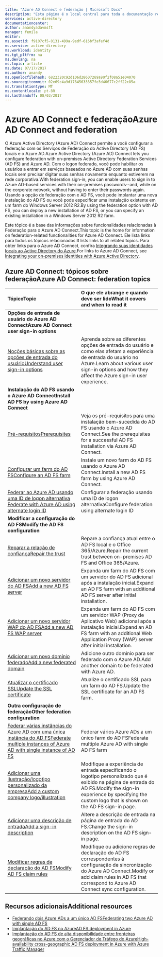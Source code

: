 ```yaml
---
title: "Azure AD Connect e federação | Microsoft Docs"
description: "Esta página é o local central para toda a documentação relativa às operações do AD FS que usam o Azure AD Connect."
services: active-directory
documentationcenter: 
author: anandyadavmsft
manager: femila
editor: 
ms.assetid: f9107cf5-0131-499a-9edf-616bf3afef4d
ms.service: active-directory
ms.workload: identity
ms.tgt_pltfrm: na
ms.devlang: na
ms.topic: article
ms.date: 07/17/2017
ms.author: anandy
ms.openlocfilehash: 6822320c92d106d28607289a90f2f08a51e04070
ms.sourcegitcommit: 02e69c4a9d17645633357fe3d46677c2ff22c85a
ms.translationtype: MT
ms.contentlocale: pt-BR
ms.lasthandoff: 08/03/2017
---
```

# <a name="azure-ad-connect-and-federation"></a><span data-ttu-id="bac61-103">Azure AD Connect e federação</span><span class="sxs-lookup"><span data-stu-id="bac61-103">Azure AD Connect and federation</span></span>
<span data-ttu-id="bac61-104">O Azure Active Directory (Azure AD) Connect permite a você configurar a federação com os Serviços de Federação do Active Directory (AD FS) locais e o Azure AD.</span><span class="sxs-lookup"><span data-stu-id="bac61-104">Azure Active Directory (Azure AD) Connect lets you configure federation with on-premises Active Directory Federation Services (AD FS) and Azure AD.</span></span> <span data-ttu-id="bac61-105">Com o logon federado, você pode habilitar os usuários a entrar em serviços baseados no Azure AD com suas senhas locais sem precisar digitar suas senhas novamente enquanto estiverem na rede corporativa.</span><span class="sxs-lookup"><span data-stu-id="bac61-105">With federation sign-in, you can enable users to sign in to Azure AD-based services with their on-premises passwords--and, while on the corporate network, without having to enter their passwords again.</span></span> <span data-ttu-id="bac61-106">Usando a opção de federação com o AD FS, você pode implantar uma nova instalação do AD FS ou você pode especificar uma instalação existente em um farm do Windows Server 2012 R2.</span><span class="sxs-lookup"><span data-stu-id="bac61-106">By using the federation option with AD FS, you can deploy a new installation of AD FS, or you can specify an existing installation in a Windows Server 2012 R2 farm.</span></span>

<span data-ttu-id="bac61-107">Este tópico é a base das informações sobre funcionalidades relacionadas à Federação para o Azure AD Connect.</span><span class="sxs-lookup"><span data-stu-id="bac61-107">This topic is the home for information on federation-related functionalities for Azure AD Connect.</span></span> <span data-ttu-id="bac61-108">Ele lista links para todos os tópicos relacionados.</span><span class="sxs-lookup"><span data-stu-id="bac61-108">It lists links to all related topics.</span></span> <span data-ttu-id="bac61-109">Para obter links para o Azure AD Connect, confira [Integrando suas identidades locais ao Active Directory do Azure](active-directory-aadconnect.md).</span><span class="sxs-lookup"><span data-stu-id="bac61-109">For links to Azure AD Connect, see [Integrating your on-premises identities with Azure Active Directory](active-directory-aadconnect.md).</span></span>

## <a name="azure-ad-connect-federation-topics"></a><span data-ttu-id="bac61-110">Azure AD Connect: tópicos sobre federação</span><span class="sxs-lookup"><span data-stu-id="bac61-110">Azure AD Connect: federation topics</span></span>
| <span data-ttu-id="bac61-111">Tópico</span><span class="sxs-lookup"><span data-stu-id="bac61-111">Topic</span></span> | <span data-ttu-id="bac61-112">O que ele abrange e quando deve ser lido</span><span class="sxs-lookup"><span data-stu-id="bac61-112">What it covers and when to read it</span></span> |
|:--- |:--- |
| <span data-ttu-id="bac61-113">**Opções de entrada de usuário do Azure AD Connect**</span><span class="sxs-lookup"><span data-stu-id="bac61-113">**Azure AD Connect user sign-in options**</span></span> | |
| [<span data-ttu-id="bac61-114">Noções básicas sobre as opções de entrada do usuário</span><span class="sxs-lookup"><span data-stu-id="bac61-114">Understand user sign-in options</span></span>](active-directory-aadconnect-user-signin.md) |<span data-ttu-id="bac61-115">Aprenda sobre as diferentes opções de entrada do usuário e como elas afetam a experiência de entrada do usuário no Azure.</span><span class="sxs-lookup"><span data-stu-id="bac61-115">Learn about various user sign-in options and how they affect the Azure sign-in user experience.</span></span> |
| <span data-ttu-id="bac61-116">**Instalação do AD FS usando o Azure AD Connect**</span><span class="sxs-lookup"><span data-stu-id="bac61-116">**Install AD FS by using Azure AD Connect**</span></span> | |
| [<span data-ttu-id="bac61-117">Pré-requisitos</span><span class="sxs-lookup"><span data-stu-id="bac61-117">Prerequisites</span></span>](active-directory-aadconnect-get-started-custom.md#ad-fs-configuration-pre-requisites) |<span data-ttu-id="bac61-118">Veja os pré-requisitos para uma instalação bem-sucedida do AD FS usando o Azure AD Connect.</span><span class="sxs-lookup"><span data-stu-id="bac61-118">See the prerequisites for a successful AD FS installation via Azure AD Connect.</span></span> |
| [<span data-ttu-id="bac61-119">Configurar um farm do AD FS</span><span class="sxs-lookup"><span data-stu-id="bac61-119">Configure an AD FS farm</span></span>](active-directory-aadconnect-get-started-custom.md#configuring-federation-with-ad-fs) |<span data-ttu-id="bac61-120">Instale um novo farm do AD FS usando o Azure AD Connect.</span><span class="sxs-lookup"><span data-stu-id="bac61-120">Install a new AD FS farm by using Azure AD Connect.</span></span> |
| [<span data-ttu-id="bac61-121">Federar ao Azure AD usando uma ID de logon alternativa </span><span class="sxs-lookup"><span data-stu-id="bac61-121">Federate with Azure AD using alternate login ID </span></span>](active-directory-aadconnect-federation-management.md#alternateid) | <span data-ttu-id="bac61-122">Configurar a federação usando uma ID de logon alternativa</span><span class="sxs-lookup"><span data-stu-id="bac61-122">Configure federation using alternate login ID</span></span>  |
| <span data-ttu-id="bac61-123">**Modificar a configuração do AD FS**</span><span class="sxs-lookup"><span data-stu-id="bac61-123">**Modify the AD FS configuration**</span></span> | |
| [<span data-ttu-id="bac61-124">Reparar a relação de confiança</span><span class="sxs-lookup"><span data-stu-id="bac61-124">Repair the trust</span></span>](active-directory-aadconnect-federation-management.md#repairthetrust) |<span data-ttu-id="bac61-125">Repare a confiança atual entre o AD FS local e o Office 365/Azure.</span><span class="sxs-lookup"><span data-stu-id="bac61-125">Repair the current trust between on-premises AD FS and Office 365/Azure.</span></span> |
| [<span data-ttu-id="bac61-126">Adicionar um novo servidor do AD FS</span><span class="sxs-lookup"><span data-stu-id="bac61-126">Add a new AD FS server</span></span>](active-directory-aadconnect-federation-management.md#addadfsserver) |<span data-ttu-id="bac61-127">Expanda um farm do AD FS com um servidor do AD FS adicional após a instalação inicial.</span><span class="sxs-lookup"><span data-stu-id="bac61-127">Expand an AD FS farm with an additional AD FS server after initial installation.</span></span> |
| [<span data-ttu-id="bac61-128">Adicionar um novo servidor WAP do AD FS</span><span class="sxs-lookup"><span data-stu-id="bac61-128">Add a new AD FS WAP server</span></span>](active-directory-aadconnect-federation-management.md#addwapserver) |<span data-ttu-id="bac61-129">Expanda um farm do AD FS com um servidor WAP (Proxy de Aplicativo Web) adicional após a instalação inicial.</span><span class="sxs-lookup"><span data-stu-id="bac61-129">Expand an AD FS farm with an additional Web Application Proxy (WAP) server after initial installation.</span></span> |
| [<span data-ttu-id="bac61-130">Adicionar um novo domínio federado</span><span class="sxs-lookup"><span data-stu-id="bac61-130">Add a new federated domain</span></span>](active-directory-aadconnect-federation-management.md#addfeddomain) |<span data-ttu-id="bac61-131">Adicione outro domínio para ser federado com o Azure AD.</span><span class="sxs-lookup"><span data-stu-id="bac61-131">Add another domain to be federated with Azure AD.</span></span> |
| [<span data-ttu-id="bac61-132">Atualizar o certificado SSL</span><span class="sxs-lookup"><span data-stu-id="bac61-132">Update the SSL certificate</span></span>](active-directory-aadconnectfed-ssl-update.md)| <span data-ttu-id="bac61-133">Atualize o certificado SSL para um farm do AD FS.</span><span class="sxs-lookup"><span data-stu-id="bac61-133">Update the SSL certificate for an AD FS farm.</span></span> |
| <span data-ttu-id="bac61-134">**Outra configuração de federação**</span><span class="sxs-lookup"><span data-stu-id="bac61-134">**Other federation configuration**</span></span> | |
| [<span data-ttu-id="bac61-135">Federar várias instâncias do Azure AD com uma única instância do AD FS</span><span class="sxs-lookup"><span data-stu-id="bac61-135">Federate multiple instances of Azure AD with single instance of AD FS</span></span>](active-directory-aadconnectfed-single-adfs-multitenant-federation.md) | <span data-ttu-id="bac61-136">Federar vários Azure ADs a um único farm do AD FS</span><span class="sxs-lookup"><span data-stu-id="bac61-136">Federate multiple Azure AD with single AD FS farm</span></span>| 
| [<span data-ttu-id="bac61-137">Adicionar uma ilustração/logotipo personalizado da empresa</span><span class="sxs-lookup"><span data-stu-id="bac61-137">Add a custom company logo/illustration</span></span>](active-directory-aadconnect-federation-management.md#customlogo) |<span data-ttu-id="bac61-138">Modifique a experiência de entrada especificando o logotipo personalizado que é exibido na página de entrada do AD FS.</span><span class="sxs-lookup"><span data-stu-id="bac61-138">Modify the sign-in experience by specifying the custom logo that is shown on the AD FS sign-in page.</span></span> |
| [<span data-ttu-id="bac61-139">Adicionar uma descrição de entrada</span><span class="sxs-lookup"><span data-stu-id="bac61-139">Add a sign-in description</span></span>](active-directory-aadconnect-federation-management.md#addsignindescription) |<span data-ttu-id="bac61-140">Altere a descrição de entrada na página de entrada do AD FS.</span><span class="sxs-lookup"><span data-stu-id="bac61-140">Change the sign-in description on the AD FS sign-in page.</span></span> |
| [<span data-ttu-id="bac61-141">Modificar regras de declaração do AD FS</span><span class="sxs-lookup"><span data-stu-id="bac61-141">Modify AD FS claim rules</span></span>](active-directory-aadconnect-federation-management.md#modclaims) |<span data-ttu-id="bac61-142">Modifique ou adicione regras de declaração do AD FS correspondentes à configuração de sincronização do Azure AD Connect.</span><span class="sxs-lookup"><span data-stu-id="bac61-142">Modify or add claim rules in AD FS that correspond to Azure AD Connect sync configuration.</span></span> |


## <a name="additional-resources"></a><span data-ttu-id="bac61-143">Recursos adicionais</span><span class="sxs-lookup"><span data-stu-id="bac61-143">Additional resources</span></span>
* [<span data-ttu-id="bac61-144">Federando dois Azure ADs a um único AD FS</span><span class="sxs-lookup"><span data-stu-id="bac61-144">Federating two Azure AD with single AD FS</span></span>](active-directory-aadconnectfed-single-adfs-multitenant-federation.md)
* [<span data-ttu-id="bac61-145">Implantação do AD FS no Azure</span><span class="sxs-lookup"><span data-stu-id="bac61-145">AD FS deployment in Azure</span></span>](active-directory-aadconnect-azure-adfs.md)
* [<span data-ttu-id="bac61-146">Implantação do AD FS de alta disponibilidade entre fronteiras geográficas no Azure com o Gerenciador de Tráfego do Azure</span><span class="sxs-lookup"><span data-stu-id="bac61-146">High-availability cross-geographic AD FS deployment in Azure with Azure Traffic Manager</span></span>](../active-directory-adfs-in-azure-with-azure-traffic-manager.md)

